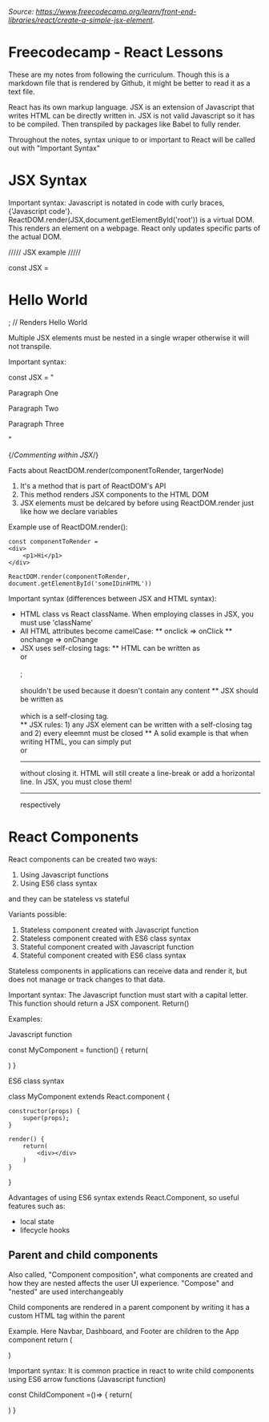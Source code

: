 *Source: https://www.freecodecamp.org/learn/front-end-libraries/react/create-a-simple-jsx-element*. 

# Freecodecamp - React Lessons

These are my notes from following the curriculum.  Though this is a markdown file that is rendered by Github, it might be better to read it as a text file.

React has its own markup language.  JSX is an extension of Javascript that writes HTML can be directly written in.  JSX is not valid Javascript so it has to be compiled.  Then transpiled by packages like Babel to fully render.

Throughout the notes, syntax unique to or important to React will be called out with "Important Syntax"

# JSX Syntax
Important syntax:
Javascript is notated in code with curly braces, {'Javascript code'}.  
ReactDOM.render(JSX,document.getElementById('root')) is a virtual DOM.  This renders an element on a webpage. React only updates specific parts of the actual DOM.

///// JSX example /////

const JSX = <h1>Hello World</h1>;  // Renders Hello World


Multiple JSX elements must be nested in a single wraper otherwise it will not transpile.

Important syntax:

const JSX = 
"<div>
  <p>Paragraph One</p>
  <p>Paragraph Two</p>
  <p>Paragraph Three</p>
</div>"

{/*Commenting within JSX*/}

Facts about ReactDOM.render(componentToRender, targerNode)
1. It's a method that is part of ReactDOM's API
2. This method renders JSX components to the HTML DOM 
3. JSX elements must be delcared by before using ReactDOM.render just like how we declare variables

Example use of ReactDOM.render():

    const componentToRender = 
    <div>
        <p1>Hi</p1>
    </div>

    ReactDOM.render(componentToRender, document.getElementById('someIDinHTML'))

Important syntax (differences between JSX and HTML syntax):
* HTML class vs React className.  When employing classes in JSX, you must use 'className'
* All HTML attributes become camelCase:
** onclick => onClick
** onchange => onChange
* JSX uses self-closing tags:
** HTML can be written as <br> or <br><br />; <br></br> shouldn't be used because it doesn't contain any content
** JSX should be written as <br><br /> which is a self-closing tag.  
** JSX rules: 1) any JSX element can be written with a self-closing tag and 2) every eleemnt must be closed
**  A solid example is that when writing HTML, you can simply put <br> or <hr> without closing it.  HTML will still create a line-break or add a horizontal line.  In JSX, you must close them!  <br /> <hr /> respectively

# React Components

React components can be created two ways:
1. Using Javascript functions
2. Using ES6 class syntax 

and they can be stateless vs stateful

Variants possible:
1. Stateless component created with Javascript function
2. Stateless component created with ES6 class syntax
3. Stateful component created with Javascript function
4. Stateful component created with ES6 class syntax

Stateless components in applications can receive data and render it, but does not manage or track changes to that data.

Important syntax:
The Javascript function must start with a capital letter.
This function should return a JSX component.  Return()

Examples:

Javascript function

const MyComponent = function() {
    return(
        <div></div>
    )
}

ES6 class syntax

class MyComponent extends React.component {
    
    constructor(props) {
        super(props);
    }
    
    render() {
        return(
            <div></div>
        )
    }
}

Advantages of using ES6 syntax extends React.Component, so useful features such as:
* local state
* lifecycle hooks

## Parent and child components

Also called, "Component composition", what components are created and how they are nested affects the user UI experience. "Compose" and "nested" are used interchangeably

Child components are rendered in a parent component by writing it has a custom HTML tag within the parent

Example.  Here Navbar, Dashboard, and Footer are children to the App component
return (
 <App>
  <Navbar />
  <Dashboard />
  <Footer />
 </App>
)

Important syntax:
It is common practice in react to write child components using ES6 arrow functions (Javascript function)

const ChildComponent =()=> {
    return(
        <div></div>
    )
}
